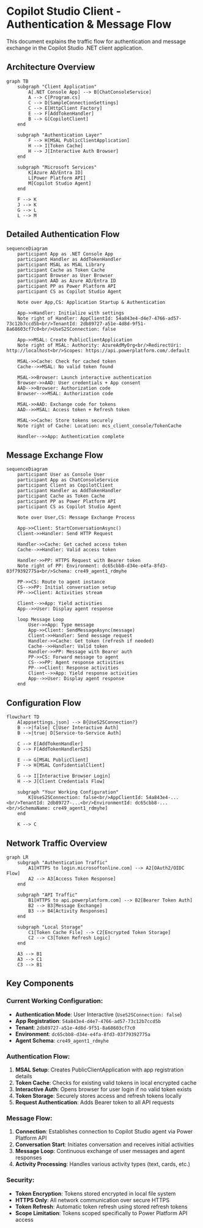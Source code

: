 # Copilot Studio Client - Authentication & Message Flow

This document explains the traffic flow for authentication and message exchange in the Copilot Studio .NET client application.

## Architecture Overview

```mermaid
graph TB
    subgraph "Client Application"
        A[.NET Console App] --> B[ChatConsoleService]
        A --> C[Program.cs]
        C --> D[SampleConnectionSettings]
        C --> E[HttpClient Factory]
        E --> F[AddTokenHandler]
        B --> G[CopilotClient]
    end
    
    subgraph "Authentication Layer"
        F --> H[MSAL PublicClientApplication]
        H --> I[Token Cache]
        H --> J[Interactive Auth Browser]
    end
    
    subgraph "Microsoft Services"
        K[Azure AD/Entra ID]
        L[Power Platform API]
        M[Copilot Studio Agent]
    end
    
    F --> K
    J --> K
    G --> L
    L --> M
```

## Detailed Authentication Flow

```mermaid
sequenceDiagram
    participant App as .NET Console App
    participant Handler as AddTokenHandler
    participant MSAL as MSAL Library
    participant Cache as Token Cache
    participant Browser as User Browser
    participant AAD as Azure AD/Entra ID
    participant PP as Power Platform API
    participant CS as Copilot Studio Agent

    Note over App,CS: Application Startup & Authentication
    
    App->>Handler: Initialize with settings
    Note right of Handler: AppClientId: 54a843e4-d4e7-4766-ad57-73c12b7ccd5b<br/>TenantId: 2db89727-a51e-4d8d-9f51-8a68603cf7c0<br/>UseS2SConnection: false
    
    App->>MSAL: Create PublicClientApplication
    Note right of MSAL: Authority: AzureAdMyOrg<br/>RedirectUri: http://localhost<br/>Scopes: https://api.powerplatform.com/.default
    
    MSAL->>Cache: Check for cached token
    Cache-->>MSAL: No valid token found
    
    MSAL->>Browser: Launch interactive authentication
    Browser->>AAD: User credentials + App consent
    AAD-->>Browser: Authorization code
    Browser-->>MSAL: Authorization code
    
    MSAL->>AAD: Exchange code for tokens
    AAD-->>MSAL: Access token + Refresh token
    
    MSAL->>Cache: Store tokens securely
    Note right of Cache: Location: mcs_client_console/TokenCache
    
    Handler-->>App: Authentication complete
```

## Message Exchange Flow

```mermaid
sequenceDiagram
    participant User as Console User
    participant App as ChatConsoleService
    participant Client as CopilotClient
    participant Handler as AddTokenHandler
    participant Cache as Token Cache
    participant PP as Power Platform API
    participant CS as Copilot Studio Agent

    Note over User,CS: Message Exchange Process
    
    App->>Client: StartConversationAsync()
    Client->>Handler: Send HTTP Request
    
    Handler->>Cache: Get cached access token
    Cache-->>Handler: Valid access token
    
    Handler->>PP: HTTPS Request with Bearer token
    Note right of PP: Environment: dc65cbb8-d34e-e4fa-8fd3-03f79392775a<br/>Schema: cre49_agent1_rdmyhe
    
    PP->>CS: Route to agent instance
    CS-->>PP: Initial conversation setup
    PP-->>Client: Activities stream
    
    Client-->>App: Yield activities
    App-->>User: Display agent response
    
    loop Message Loop
        User->>App: Type message
        App->>Client: SendMessageAsync(message)
        Client->>Handler: Send message request
        Handler->>Cache: Get token (refresh if needed)
        Cache-->>Handler: Valid token
        Handler->>PP: Message with Bearer auth
        PP->>CS: Forward message to agent
        CS-->>PP: Agent response activities
        PP-->>Client: Response activities
        Client-->>App: Yield response activities
        App-->>User: Display agent response
    end
```

## Configuration Flow

```mermaid
flowchart TD
    A[appsettings.json] --> B{UseS2SConnection?}
    B -->|false| C[User Interactive Auth]
    B -->|true| D[Service-to-Service Auth]
    
    C --> E[AddTokenHandler]
    D --> F[AddTokenHandlerS2S]
    
    E --> G[MSAL PublicClient]
    F --> H[MSAL ConfidentialClient]
    
    G --> I[Interactive Browser Login]
    H --> J[Client Credentials Flow]
    
    subgraph "Your Working Configuration"
        K[UseS2SConnection: false<br/>AppClientId: 54a843e4-...<br/>TenantId: 2db89727-...<br/>EnvironmentId: dc65cbb8-...<br/>SchemaName: cre49_agent1_rdmyhe]
    end
    
    K --> C
```

## Network Traffic Overview

```mermaid
graph LR
    subgraph "Authentication Traffic"
        A1[HTTPS to login.microsoftonline.com] --> A2[OAuth2/OIDC Flow]
        A2 --> A3[Access Token Response]
    end
    
    subgraph "API Traffic"
        B1[HTTPS to api.powerplatform.com] --> B2[Bearer Token Auth]
        B2 --> B3[Message Exchange]
        B3 --> B4[Activity Responses]
    end
    
    subgraph "Local Storage"
        C1[Token Cache File] --> C2[Encrypted Token Storage]
        C2 --> C3[Token Refresh Logic]
    end
    
    A3 --> B1
    A3 --> C1
    C3 --> B1
```

## Key Components

### Current Working Configuration:
- **Authentication Mode**: User Interactive (`UseS2SConnection: false`)
- **App Registration**: `54a843e4-d4e7-4766-ad57-73c12b7ccd5b`
- **Tenant**: `2db89727-a51e-4d8d-9f51-8a68603cf7c0`
- **Environment**: `dc65cbb8-d34e-e4fa-8fd3-03f79392775a`
- **Agent Schema**: `cre49_agent1_rdmyhe`

### Authentication Flow:
1. **MSAL Setup**: Creates PublicClientApplication with app registration details
2. **Token Cache**: Checks for existing valid tokens in local encrypted cache
3. **Interactive Auth**: Opens browser for user login if no valid token exists
4. **Token Storage**: Securely stores access and refresh tokens locally
5. **Request Authentication**: Adds Bearer token to all API requests

### Message Flow:
1. **Connection**: Establishes connection to Copilot Studio agent via Power Platform API
2. **Conversation Start**: Initiates conversation and receives initial activities
3. **Message Loop**: Continuous exchange of user messages and agent responses
4. **Activity Processing**: Handles various activity types (text, cards, etc.)

### Security:
- **Token Encryption**: Tokens stored encrypted in local file system
- **HTTPS Only**: All network communication over secure HTTPS
- **Token Refresh**: Automatic token refresh using stored refresh tokens
- **Scope Limitation**: Tokens scoped specifically to Power Platform API access
